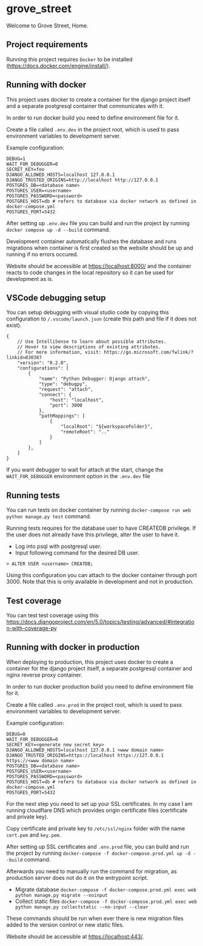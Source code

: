 # grove_street
Welcome to Grove Street, Home.

## Project requirements

Running this project requires `Docker` to be installed (https://docs.docker.com/engine/install/).

## Running with docker

This project uses docker to create a container for the django project itself and a separate postgresql container that communicates with it.

In order to run docker build you need to define environment file for it.

Create a file called `.env.dev` in the project root, which is used to pass environment variables to development server.

Example configuration:

```
DEBUG=1
WAIT_FOR_DEBUGGER=0
SECRET_KEY=foo
DJANGO_ALLOWED_HOSTS=localhost 127.0.0.1
DJANGO_TRUSTED_ORIGINS=http://localhost http://127.0.0.1
POSTGRES_DB=<database name>
POSTGRES_USER=<username>
POSTGRES_PASSWORD=<password>
POSTGRES_HOST=db # refers to database via docker network as defined in docker-compose.yml
POSTGRES_PORT=5432
```

After setting up `.env.dev` file you can build and run the project by running `docker compose up -d --build` command.

Development container automatically flushes the database and runs migrations when container is first created so the website should be up and running if no errors occured.

Website should be accessible at [https://localhost:8000/](https://localhost:8000/) and the container reacts to code changes in the local repository so it can be used for development as is.

## VSCode debugging setup

You can setup debugging with visual studio code by copying this configuration to `/.vscode/launch.json` (create this path and file if it does not exist).

```
{
    // Use IntelliSense to learn about possible attributes.
    // Hover to view descriptions of existing attributes.
    // For more information, visit: https://go.microsoft.com/fwlink/?linkid=830387
    "version": "0.2.0",
    "configurations": [
        {
            "name": "Python Debugger: Django attach",
            "type": "debugpy",
            "request": "attach",
            "connect": {
                "host": "localhost",
                "port": 3000
            },
            "pathMappings": [
                {
                    "localRoot": "${workspaceFolder}",
                    "remoteRoot": ".."
                }
            ]
        },
    ]
}
```

If you want debugger to wait for attach at the start, change the `WAIT_FOR_DEBUGGER` environment option in the `.env.dev` file

## Running tests

You can run tests on docker container by running `docker-compose run web python manage.py test` command.

Running tests requires for the database user to have CREATEDB privilege.
If the user does not already have this privilege, alter the user to have it.

* Log into psql with postgresql user.
* Input following command for the desired DB user.

```
> ALTER USER <username> CREATDB;
```

Using this configuration you can attach to the docker container through port 3000. Note that this is only available in development and not in production.

## Test coverage

You can test test coverage using this https://docs.djangoproject.com/en/5.0/topics/testing/advanced/#integration-with-coverage-py

## Running with docker in production

When deploying to production, this project uses docker to create a container for the django project itself, a separate postgresql container and nginx reverse proxy container.

In order to run docker production build you need to define environment file for it.

Create a file called `.env.prod` in the project root, which is used to pass environment variables to development server.

Example configuration:

```
DEBUG=0
WAIT_FOR_DEBUGGER=0
SECRET_KEY=<generate new secret key>
DJANGO_ALLOWED_HOSTS=localhost 127.0.0.1 <www domain name>
DJANGO_TRUSTED_ORIGINS=https://localhost https://127.0.0.1 https://<www domain name>
POSTGRES_DB=<database name>
POSTGRES_USER=<username>
POSTGRES_PASSWORD=<password>
POSTGRES_HOST=db # refers to database via docker network as defined in docker-compose.yml
POSTGRES_PORT=5432
```

For the next step you need to set up your SSL certificates. In my case I am running cloudflare DNS which provides origin certificate files (certificate and private key).

Copy certificate and private key to `/etc/ssl/nginx` folder with the name `cert.pem` and `key.pem`.

After setting up SSL certificates and `.env.prod` file, you can build and run the project by running `docker-compose -f docker-compose.prod.yml up -d --build` command.

Afterwards you need to manually run the command for migration, as production server does not do it on the entrypoint script.
* Migrate database `docker-compose -f docker-compose.prod.yml exec web python manage.py migrate --noinput`
* Collect static files `docker-compose -f docker-compose.prod.yml exec web python manage.py collectstatic --no-input --clear`

These commands should be run when ever there is new migration files added to the version control or new static files.

Website should be accessible at [https://localhost:443/](https://localhost:443/).

